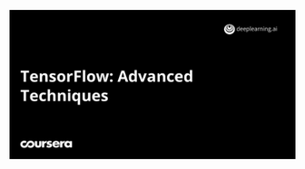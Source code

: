 ![](https://github.com/vidush5/TensorFlow-Advanced-Techniques-Specialization/blob/main/image_01.jpeg) 
